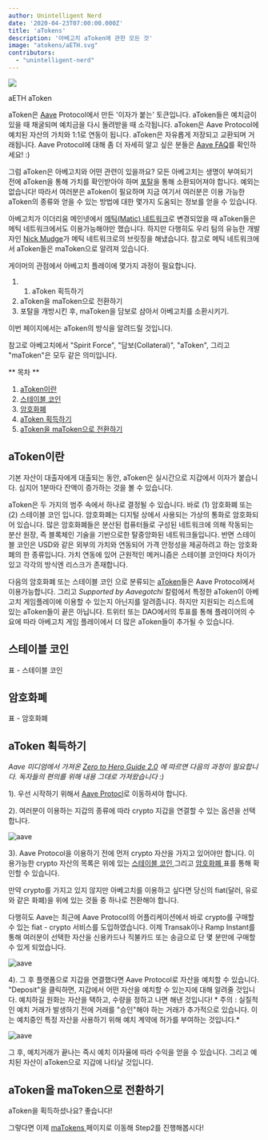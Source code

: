 ```yaml
---
author: Unintelligent Nerd
date: '2020-04-23T07:00:00.000Z'
title: 'aTokens'
description: '아베고치 aToken에 관한 모든 것'
image: "atokens/aETH.svg"
contributors:
  - "unintelligent-nerd"
---
```


<div class="headerImageContainer">
<img class="headerImage" src="/atokens/aETH.png">
<p class="headerImageText">aETH aToken</p>
</div>

aToken은 [Aave](https://aave.com) Protocol에서 만든 '이자가 붙는' 토큰입니다. aToken들은 예치금이 있을 때 채굴되며 예치금을 다시 돌려받을 때 소각됩니다. aToken은 Aave Protocol에 예치된 자산의 가치와 1:1로 연동이 됩니다. aToken은 자유롭게 저장되고 교환되며 거래됩니다. Aave Protocol에 대해 좀 더 자세히 알고 싶은 분들은 [Aave FAQ](https://docs.aave.com/faq/)를 확인하세요! :)

그럼 aToken은 아베고치와 어떤 관련이 있을까요? 모든 아베고치는 생명이 부여되기 전에 aToken을 통해 가치를 확인받아야 하며 [포탈](/pages/portals)을 통해 소환되어져야 합니다. 예외는 없습니다! 따라서 여러분은 aToken이 필요하며 지금 여기서 여러분은 이용 가능한 aToken의 종류와 얻을 수 있는 방법에 대한 몇가지 도움되는 정보를 얻을 수 있습니다.

아베고치가 이더리움 메인넷에서 [메틱(Matic) 네트워크](/glossary#matic-network)로  변경되었을 때 aToken들은 메틱 네트워크에서도 이용가능해야만 했습니다. 하지만 다행히도 우리 팀의 유능한 개발자인 [Nick Mudge](/team#nick-mudge)가 메틱 네트워크로의 브릿징을 해냈습니다. 참고로 메틱 네트워크에서 aToken들은 maToken으로 알려져 있습니다.

게이머의 관점에서 아베고치 플레이에 몇가지 과정이 필요합니다.

1. 1. aToken 획득하기
2. aToken을 maToken으로 전환하기
3. 포탈을 개방시킨 후, maToken을 담보로 삼아서 아베고치를 소환시키기.

이번 페이지에서는 aToken의 방식을 알려드릴 것입니다.

참고로 아베고치에서 "Spirit Force", "담보(Collateral)", "aToken", 그리고 "maToken"은 모두 같은 의미입니다.

<div class="contentsBox">

** 목차 **

<ol>
<li><a href=#about>aToken이란</a></li>
<li><a href=#stablecoins>스테이블 코인</a></li>
<li><a href=#cryptocurrencies>암호화폐</a></li>
<li><a href=#getting-atokens>aToken 획득하기</a></li>
<li><a href=#converting-atokens-into-matokens>aToken을 maToken으로 전환하기</a></li>
</ol>

</div>

## aToken이란

기본 자산이 대출자에게 대출되는 동안, aToken은 실시간으로 지갑에서 이자가 붙습니다. 심지어 1분마다 잔액이 증가하는 것을 볼 수 있습니다.

aToken은 두 가지의 범주 속에서 하나로 결정될 수 있습니다. 바로 (1) 암호화폐 또는 (2) 스테이블 코인 입니다. 암호화폐는 디지털 상에서 사용되는 가상의 통화로 암호화되어 있습니다. 많은 암호화폐들은 분산된 컴퓨터들로 구성된 네트워크에 의해 작동되는 분산 원장, 즉 블록체인 기술을 기반으로한 탈중앙화된 네트워크들입니다. 반면 스테이블 코인은 USD와 같은 외부의 가치와 연동되어 가격 안정성을 제공하려고 하는 암호화폐의 한 종류입니다. 가치 연동에 있어 근원적인 메커니즘은 스테이블 코인마다 차이가 있고 각각의 방식엔 리스크가 존재합니다.


다음의 암호화폐 또는 스테이블 코인 으로 분류되는 [aToken](https://docs.aave.com/developers/deployed-contracts/deployed-contract-instances)들은 Aave Protocol에서 이용가능합니다. 그리고 *Supported by Aavegotchi* 칼럼에서 특정한 aToken이 아베고치 게임플레이에 이용할 수 있는지 아닌지를 알려줍니다. 하지만 지원되는 리스트에 있는 aToken들이 끝은 아닙니다. 트위터 또는 DAO에서의 투표를 통해 플레이어의 수요에 따라 아베고치 게임 플레이에서 더 많은 aToken들이 추가될 수 있습니다.

## 스테이블 코인

표 - 스테이블 코인

## 암호화폐

표 - 암호화폐

## aToken 획득하기

*Aave 미디엄에서 가져온 [ Zero to Hero Guide 2.0](https://medium.com/aave/zero-to-hero-guide-2-0-dadce0f3e834) 에 따르면 다음의 과정이 필요합니다. 독자들의 편의를 위해 내용 그대로 가져왔습니다 :)*

1). 우선 시작하기 위해서 <a href = "https://app.aave.com/">Aave Protocl</a>로 이동하셔야 합니다.

2). 여러분이 이용하는 지갑의 종류에 따라 crypto  지갑을 연결할 수 있는 옵션을 선택합니다.

<img src = "/atokens/connect-your-wallet.png" alt = "aave" class="bodyImage" />

3). Aave Protocol을 이용하기 전에 먼저 crypto 자산을 가지고 있어야만 합니다. 이용가능한 crypto 자산의 목록은 위에 있는 <a href=#stablecoins> 스테이블 코인 </a> 그리고 <a href=#cryptocurrencies> 암호화폐 </a> 표를 통해 확인할 수 있습니다.

만약 crypto를 가지고 있지 않지만 아베고치를 이용하고 싶다면 당신의 fiat(달러, 유로와 같은 화폐)을 위에 있는 것들 중 하나로 전환해야 합니다.

다행히도 Aave는 최근에 Aave Protocol의 어플리케이션에서 바로 crypto를 구매할 수 있는 fiat - crypto 서비스를 도입하였습니다. 이제 Transak이나 Ramp Instant를 통해 여러분이 선택한 자산을 신용카드나 직불카드 또는 송금으로 단 몇 분만에 구매할 수 있게 되었습니다.

<img src = "/atokens/buy-with-fiat.png" alt = "aave" class="bodyImage" />

4). 그 후 플랫폼으로 지갑을 연결했다면 Aave Protocol로 자산을 예치할 수 있습니다. "Deposit"을 클릭하면, 지갑에서 어떤 자산을 예치할 수 있는지에 대해 알려줄 것입니다. 예치하길 원화는 자산을 택하고, 수량을 정하고 나면 해낸 것입니다! * 주의 : 실질적인 예치 거래가 발생하기 전에 거래를 "승인"해야 하는 거래가 추가적으로 있습니다. 이는 예치중인 특정 자산을 사용하기 위해 예치 계약에 허가를 부여하는 것입니다.*

<img src = "/atokens/deposit.gif" alt = "aave" class="bodyImage" />

그 후, 예치거래가 끝나는 즉시 예치 이자율에 따라 수익을 얻을 수 있습니다. 그리고 예치된 자산이 aToken으로 지갑에 나타날 것입니다.

## aToken을 maToken으로 전환하기

aToken을 획득하셨나요? 좋습니다!

그렇다면 이제 [ maTokens ](/matokens) 페이지로 이동해 Step2를 진행해봅시다!